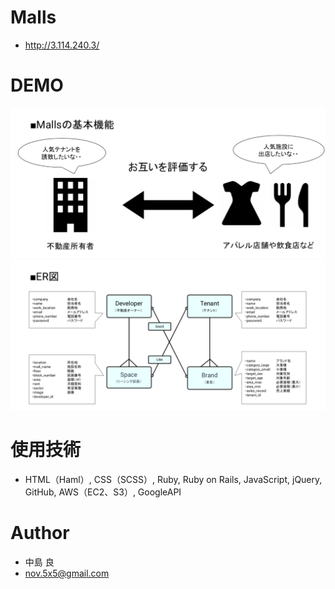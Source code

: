 
# Malls 
* http://3.114.240.3/

# DEMO
 
![malls_exp1.png](app/assets/images/malls_exp1.png)
![malls_exp2.png](app/assets/images/malls_exp2.png)

# 使用技術
* HTML（Haml）, CSS（SCSS）, Ruby, Ruby on Rails, JavaScript, jQuery, GitHub, AWS（EC2、S3）, GoogleAPI

# Author
* 中島 良
* nov.5x5@gmail.com
 
